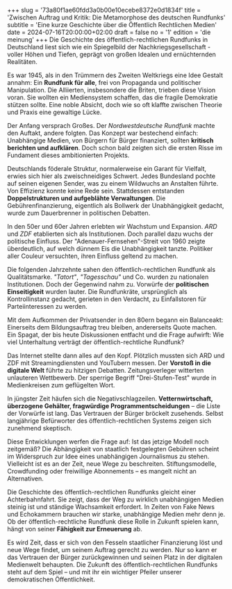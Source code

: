 +++
slug = '73a80f1ae60fdd3a0b00e10ecebe8372e0d1834f'
title = 'Zwischen Auftrag und Kritik: Die Metamorphose des deutschen Rundfunks'
subtitle = 'Eine kurze Geschichte über die Öffentlich Rechtlichen Medien'
date = 2024-07-16T20:00:00+02:00
draft = false
no = '1'
edition = 'die meinung'
+++
Die Geschichte des öffentlich-rechtlichen Rundfunks in Deutschland liest sich wie ein Spiegelbild der Nachkriegsgesellschaft - voller Höhen und Tiefen, geprägt von großen Idealen und ernüchternden Realitäten.

Es war 1945, als in den Trümmern des Zweiten Weltkriegs eine Idee Gestalt annahm: Ein **Rundfunk für alle**, frei von Propaganda und politischer Manipulation. Die Alliierten, insbesondere die Briten, trieben diese Vision voran. Sie wollten ein Mediensystem schaffen, das die fragile Demokratie stützen sollte. Eine noble Absicht, doch wie so oft klaffte zwischen Theorie und Praxis eine gewaltige Lücke.

Der Anfang versprach Großes. Der _Nordwestdeutsche Rundfunk_ machte den Auftakt, andere folgten. Das Konzept war bestechend einfach: Unabhängige Medien, von Bürgern für Bürger finanziert, sollten **kritisch berichten und aufklären**. Doch schon bald zeigten sich die ersten Risse im Fundament dieses ambitionierten Projekts.

Deutschlands föderale Struktur, normalerweise ein Garant für Vielfalt, erwies sich hier als zweischneidiges Schwert. Jedes Bundesland pochte auf seinen eigenen Sender, was zu einem Wildwuchs an Anstalten führte. Von Effizienz konnte keine Rede sein. Stattdessen entstanden **Doppelstrukturen und aufgeblähte Verwaltungen**. Die Gebührenfinanzierung, eigentlich als Bollwerk der Unabhängigkeit gedacht, wurde zum Dauerbrenner in politischen Debatten.

In den 50er und 60er Jahren erlebten wir Wachstum und Expansion. _ARD_ und _ZDF_ etablierten sich als Institutionen. Doch parallel dazu wuchs der politische Einfluss. Der "Adenauer-Fernsehen"-Streit von 1960 zeigte überdeutlich, auf welch dünnem Eis die Unabhängigkeit tanzte. Politiker aller Couleur versuchten, ihren Einfluss geltend zu machen.

Die folgenden Jahrzehnte sahen den öffentlich-rechtlichen Rundfunk als Qualitätsmarke. _"Tatort"_, _"Tagesschau"_ und Co. wurden zu nationalen Institutionen. Doch der Gegenwind nahm zu. Vorwürfe der **politischen Einseitigkeit** wurden lauter. Die Rundfunkräte, ursprünglich als Kontrollinstanz gedacht, gerieten in den Verdacht, zu Einfallstoren für Parteiinteressen zu werden.

Mit dem Aufkommen der Privatsender in den 80ern begann ein Balanceakt: Einerseits dem Bildungsauftrag treu bleiben, andererseits Quote machen. Ein Spagat, der bis heute Diskussionen entfacht und die Frage aufwirft: Wie viel Unterhaltung verträgt der öffentlich-rechtliche Rundfunk?

Das Internet stellte dann alles auf den Kopf. Plötzlich mussten sich ARD und ZDF mit Streamingdiensten und YouTubern messen. Der **Vorstoß in die digitale Welt** führte zu hitzigen Debatten. Zeitungsverleger witterten unlauteren Wettbewerb. Der sperrige Begriff "Drei-Stufen-Test" wurde in Medienkreisen zum geflügelten Wort.

In jüngster Zeit häufen sich die Negativschlagzeilen. **Vetternwirtschaft, überzogene Gehälter, fragwürdige Programmentscheidungen** – die Liste der Vorwürfe ist lang. Das Vertrauen der Bürger bröckelt zusehends. Selbst langjährige Befürworter des öffentlich-rechtlichen Systems zeigen sich zunehmend skeptisch.

Diese Entwicklungen werfen die Frage auf: Ist das jetzige Modell noch zeitgemäß? Die Abhängigkeit von staatlich festgelegten Gebühren scheint im Widerspruch zur Idee eines unabhängigen Journalismus zu stehen. Vielleicht ist es an der Zeit, neue Wege zu beschreiten. Stiftungsmodelle, Crowdfunding oder freiwillige Abonnements – es mangelt nicht an Alternativen.

Die Geschichte des öffentlich-rechtlichen Rundfunks gleicht einer Achterbahnfahrt. Sie zeigt, dass der Weg zu wirklich unabhängigen Medien steinig ist und ständige Wachsamkeit erfordert. In Zeiten von Fake News und Echokammern brauchen wir starke, unabhängige Medien mehr denn je. Ob der öffentlich-rechtliche Rundfunk diese Rolle in Zukunft spielen kann, hängt von seiner **Fähigkeit zur Erneuerung** ab.

Es wird Zeit, dass er sich von den Fesseln staatlicher Finanzierung löst und neue Wege findet, um seinem Auftrag gerecht zu werden. Nur so kann er das Vertrauen der Bürger zurückgewinnen und seinen Platz in der digitalen Medienwelt behaupten. Die Zukunft des öffentlich-rechtlichen Rundfunks steht auf dem Spiel – und mit ihr ein wichtiger Pfeiler unserer demokratischen Öffentlichkeit.